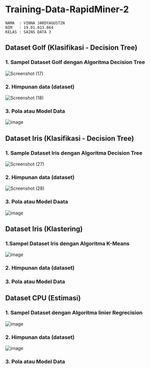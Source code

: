 # Training-Data-RapidMiner-2
```
NAMA  : VINNA JARDYAGUSTIN
NIM   : 19.01.013.064
KELAS : SAINS DATA 3
```

## Dataset Golf  (Klasifikasi - Decision Tree)   
### 1. Sampel Dataset Golf dengan Algoritma Decision Tree
![Screenshot (17)](https://user-images.githubusercontent.com/105411972/197766347-8906fe7a-65b5-40aa-9a2e-b2e695f638d4.png)
### 2. Himpunan data (dataset)
![Screenshot (18)](https://user-images.githubusercontent.com/105411972/197766461-75dc9bdb-7346-4cf0-b722-f64cceec02e7.png)
### 3. Pola atau Model Data
![image](https://user-images.githubusercontent.com/105411972/197689295-000a725a-8635-4099-8e45-0304154034b1.png)

## Dataset Iris (Klasifikasi - Decision Tree)
### 1. Sample Dataset Iris dengan Algoritma Decision Tree
![Screenshot (27)](https://user-images.githubusercontent.com/105411972/197767062-0f2dbb53-342b-4aa4-9327-d70989392086.png)
### 2. Himpunan data (dataset)
![Screenshot (28)](https://user-images.githubusercontent.com/105411972/197767256-d94bb227-cab5-43b7-bb8a-2dca4df23952.png)
### 3. Pola atau Model Daata
![image](https://user-images.githubusercontent.com/105411972/197688961-2c47e818-fe9b-48ff-a0b5-35a15f20202a.png)

## Dataset Iris (Klastering) 
### 1.Sampel Dataset Iris dengan Algoritma K-Means   
![image](https://user-images.githubusercontent.com/105411972/197688542-4834b2b4-f59a-45dd-b3b0-1e42452fc28e.png) 
### 2. Himpunan data (dataset)

### 3. Pola atau Model Data

## Dataset CPU (Estimasi)
### 1. Sampel Dataset dengan Algoritma linier Regrecision
![image](https://user-images.githubusercontent.com/105411972/197775150-18e1af56-98d4-4fde-a6ca-88979f1c2234.png)
### 2. Himpunan data (dataset)
![image](https://user-images.githubusercontent.com/105411972/197775483-4ede3f7e-b5ba-4439-9b24-73d5293c5c93.png)
### 3. Pola atau Model Data
